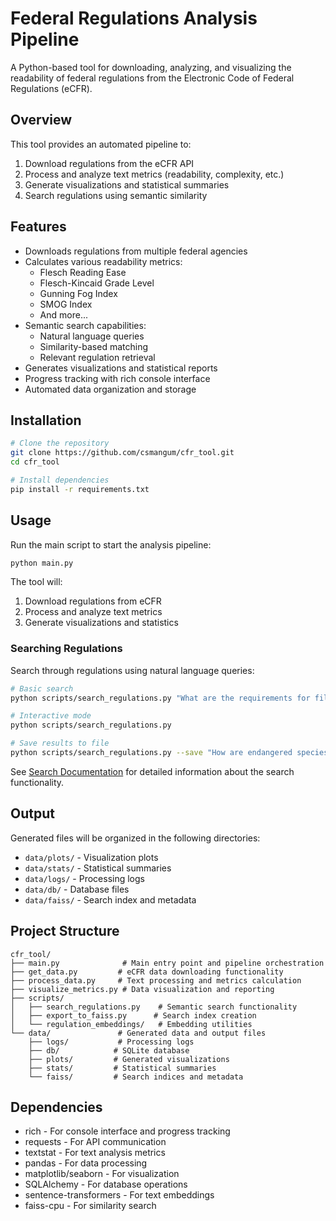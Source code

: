 # Federal Regulations Analysis Pipeline

A Python-based tool for downloading, analyzing, and visualizing the readability of federal regulations from the Electronic Code of Federal Regulations (eCFR).

## Overview

This tool provides an automated pipeline to:
1. Download regulations from the eCFR API
2. Process and analyze text metrics (readability, complexity, etc.)
3. Generate visualizations and statistical summaries
4. Search regulations using semantic similarity

## Features

- Downloads regulations from multiple federal agencies
- Calculates various readability metrics:
  - Flesch Reading Ease
  - Flesch-Kincaid Grade Level
  - Gunning Fog Index
  - SMOG Index
  - And more...
- Semantic search capabilities:
  - Natural language queries
  - Similarity-based matching
  - Relevant regulation retrieval
- Generates visualizations and statistical reports
- Progress tracking with rich console interface
- Automated data organization and storage

## Installation

```bash
# Clone the repository
git clone https://github.com/csmangum/cfr_tool.git
cd cfr_tool

# Install dependencies
pip install -r requirements.txt
```

## Usage

Run the main script to start the analysis pipeline:

```bash
python main.py
```

The tool will:
1. Download regulations from eCFR
2. Process and analyze text metrics
3. Generate visualizations and statistics

### Searching Regulations

Search through regulations using natural language queries:

```bash
# Basic search
python scripts/search_regulations.py "What are the requirements for filing a FOIA request?"

# Interactive mode
python scripts/search_regulations.py

# Save results to file
python scripts/search_regulations.py --save "How are endangered species protected?"
```

See [Search Documentation](docs/Search.md) for detailed information about the search functionality.

## Output

Generated files will be organized in the following directories:
- `data/plots/` - Visualization plots
- `data/stats/` - Statistical summaries
- `data/logs/` - Processing logs
- `data/db/` - Database files
- `data/faiss/` - Search index and metadata

## Project Structure

```
cfr_tool/
├── main.py              # Main entry point and pipeline orchestration
├── get_data.py         # eCFR data downloading functionality
├── process_data.py     # Text processing and metrics calculation
├── visualize_metrics.py # Data visualization and reporting
├── scripts/
│   ├── search_regulations.py    # Semantic search functionality
│   ├── export_to_faiss.py      # Search index creation
│   └── regulation_embeddings/   # Embedding utilities
└── data/               # Generated data and output files
    ├── logs/           # Processing logs
    ├── db/            # SQLite database
    ├── plots/         # Generated visualizations
    ├── stats/         # Statistical summaries
    └── faiss/         # Search indices and metadata
```

## Dependencies

- rich - For console interface and progress tracking
- requests - For API communication
- textstat - For text analysis metrics
- pandas - For data processing
- matplotlib/seaborn - For visualization
- SQLAlchemy - For database operations
- sentence-transformers - For text embeddings
- faiss-cpu - For similarity search